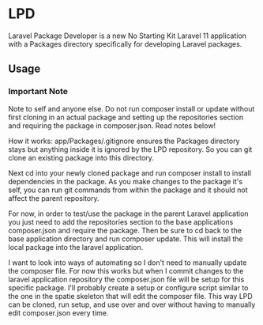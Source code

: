 # LPD

Laravel Package Developer is a new No Starting Kit Laravel 11 application with a Packages
directory specifically for developing Laravel packages.

## Usage

### Important Note
Note to self and anyone else. Do not run composer install or update without first cloning in an actual package and 
setting up the repositories section and requiring the package in composer.json.
Read notes below!

How it works:
app/Packages/.gitignore ensures the Packages directory stays but anything inside it is 
ignored by the LPD repository. So you can git clone an existing package into this directory.

Next cd into your newly cloned package and run composer install to install dependencies
in the package. As you make changes to the package it's self, you can run git commands
from within the package and it should not affect the parent repository.

For now, in order to test/use the package in the parent Laravel application you just need
to add the repositories section to the base applications composer.json and require the
package. Then be sure to cd back to the base application directory and run composer update.
This will install the local package into the laravel application.

I want to look into ways of automating so I don't need to manually update the composer
file. For now this works but when I commit changes to the laravel application repository
the composer.json file will be setup for this specific package. I'll probably create a
setup or configure script similar to the one in the spatie skeleton that will edit the
composer file. This way LPD can be cloned, run setup, and use over and over without 
having to manually edit composer.json every time.


